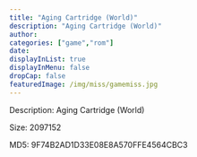 ```yaml
---
title: "Aging Cartridge (World)"
description: "Aging Cartridge (World)"
author: 
categories: ["game","rom"]
date: 
displayInList: true
displayInMenu: false
dropCap: false
featuredImage: /img/miss/gamemiss.jpg
---
```


Description: Aging Cartridge (World)

Size: 2097152

MD5: 9F74B2AD1D33E08E8A570FFE4564CBC3

